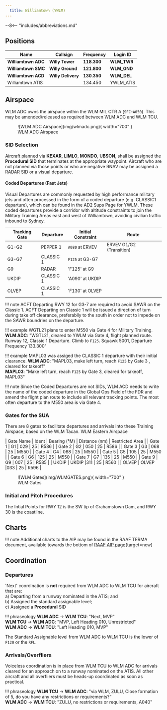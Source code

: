 ```yaml
---
  title: Williamtown (YWLM)
---
```


--8<-- "includes/abbreviations.md"

## Positions

| Name               | Callsign       | Frequency        | Login ID              |
| ------------------ | -------------- | ---------------- | --------------------------------------|
| **Williamtown ADC**    | **Willy Tower**  | **118.300**         | **WLM_TWR**        |
| **Williamtown SMC**    | **Willy Ground**  | **121.800**         | **WLM_GND**        |
| **Williamtown ACD**    | **Willy Delivery**  | **130.350**         | **WLM_DEL**       |
| Williamtown ATIS    |   | 134.450         | YWLM_ATIS       |

## Airspace
WLM ADC owns the airspace within the WLM MIL CTR A (`SFC`-`A050`). This may be amended/released as required between WLM ADC and WLM TCU.

<figure markdown>
![WLM ADC Airspace](img/wlmadc.png){ width="700" }
  <figcaption>WLM ADC Airspace</figcaption>
</figure>

### SID Selection
Aircraft planned via **KEXAR**, **LIMLO**, **MONDO**, **UBSON**, shall be assigned the **Procedural SID** that terminates at the appropriate waypoint.
Aircraft who are not planned via those points or who are negative RNAV may be assigned a RADAR SID or a visual departure. 

#### Coded Departures (Fast Jets)
Visual Departures are commonly requested by high performance military jets and often processed in the form of a coded departure (e.g. CLASSIC1 departure), which can be found in the AD2 Sups Page for YWLM. These coded departures provide a corridor with altitude constraints to join the Military Training Areas east and west of Williamtown, avoiding civilian traffic inbound to Sydney. 

| Tracking Gate | Departure | Initial Constraint | Route |
| ----- | ---------| --------------- | ------------------------ |
| G1-G2 | PEPPER 1 | `A080` at ERVEV | ERVEV G1/G2 (Transition) 
| G3-G7 | CLASSIC 1| `F125` at G3-G7 |
| G9    | RADAR    | 'F125' at G9    |
| UKDIP | CLASSIC 1| 'A090' at UKDIP |
| OLVEP | CLASSIC 1| 'F130' at OLVEP |

!!! note
    ACFT Departing RWY 12 for G3-7 are required to avoid SAWR on the Classic 1.
    ACFT Departing on Classic 1 will be issued a direction of turn during take off clearance, preferablly to the south in order not to impede on the SAWR boundries on the departure.

!!! example
    WGTL21 plans to enter M550 via Gate 4 for Military Training.
    **WLM ADC**: "WGTL21, cleared to YWLM via Gate 4, flight planned route. Runway 12, Classic 1 Departure. Climb to `F125`. Squawk 5001, Departure Frequency 133.300"  

!!! example
    MAPL03 was assiged the CLASSIC 1 departure with their initial clearance. 
    **WLM ADC**: "MAPL03, make left turn, reach `F125` by Gate 3 , cleared for takeoff"  
    **MAPL03**: "Make left turn, reach `F125` by Gate 3, cleared for takeoff, MAPL03"  

!!! note
    Since the Coded Departures are not SIDs, WLM ACD needs to write the name of the coded departure in the Global Ops Field of the FDR and amend the flight plan route to include all relevant tracking points.
    The most often departure to the M550 area is via Gate 4.

### Gates for the SUA
There are 8 gates to facilitate departures and arrivals into these Training Airspace, based on the WLM Tacan. 
WLM Eastern Airspace

| Gate Name | Ident | Bearing (°M) | Distance (nm) | Restricted Area |
| Gate 1 | G1 | 029 | 25 | R586 |
| Gate 2 | G2 | 050 | 25 | R586 | 
| Gate 3 | G3 | 068 | 25 | M550 |
| Gate 4 | G4 | 088 | 25 | M550 |
| Gate 5 | G5 | 105 | 25 | M550 |
| Gate 6 | G6 | 125 | 25 | M550 |
| Gate 7 | G7 | 135 | 25 | M550 |
| Gate 9 | G9 | 007 | 25 | R585 |
| UKDIP | UKDIP |311 | 25 | R560 |
| OLVEP | OLVEP |033 | 25 | R596 |

<figure markdown>
![WLM Gates](img/WLMGATES.png){ width="700" }
  <figcaption>WLM Gates</figcaption>
</figure>


### Initial and Pitch Procedures 
The Intial Points for RWY 12 is the SW tip of Grahamstown Dam, and RWY 30 is the coastline.

## Charts
!!! note
    Additional charts to the AIP may be found in the RAAF TERMA document, available towards the bottom of [RAAF AIP page](https://ais-af.airforce.gov.au/australian-aip){target=new}

## Coordination
### Departures
'Next' coordination is **not** required from WLM ADC to WLM TCU for aircraft that are:  
a) Departing from a runway nominated in the ATIS; and  
b) Assigned the standard assignable level;  
c) Assigned a **Procedural** SID  

!!! phraseology
    <span class="hotline">**WLM ADC** -> **WLM TCU**</span>: "Next, MVP"  
    <span class="hotline">**WLM TCU** -> **WLM ADC**</span>: "MVP, Left Heading 010, Unrestricted"  
    <span class="hotline">**WLM ADC** -> **WLM TCU**</span>: "Left Heading 010, MVP"  

The Standard Assignable level from WLM ADC to WLM TCU is the lower of `F120` or the `RFL`.

### Arrivals/Overfliers
Voiceless coordination is in place from WLM TCU to WLM ADC for arrivals cleared for an approach on to a runway nominated on the ATIS. All other aircraft and all overfliers must be heads-up coordinated as soon as practical.

!!! phraseology
    <span class="hotline">**WLM TCU** -> **WLM ADC**</span>: "via WLM, ZULU, Close formation of 5, do you have any restrictions or requirements?”  
    <span class="hotline">**WLM ADC** -> **WLM TCU**</span>: "ZULU, no restrictions or requirements, A040"  
